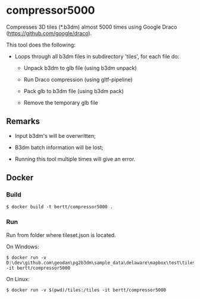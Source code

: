 # compressor5000

Compresses 3D tiles (*.b3dm) almost 5000 times using Google Draco (https://github.com/google/draco).

This tool does the following:

- Loops through all b3dm files in subdirectory 'tiles', for each file do:

    - Unpack b3dm to glb file (using b3dm unpack)

    - Run Draco compression (using gltf-pipeline)

    - Pack glb to b3dm file (using b3dm pack)

    - Remove the temporary glb file

## Remarks

- Input b3dm's will be overwritten;

- B3dm batch information will be lost;

- Running this tool multiple times will give an error.

## Docker 

### Build

```
$ docker build -t bertt/compressor5000 .
```

### Run

Run from folder where tileset.json is located.

On Windows:

```
$ docker run -v D:\dev\github.com\geodan\pg2b3dm\sample_data\delaware\mapbox\test\tiles:/tiles -it bertt/compressor5000
```

On Linux:

```
$ docker run -v $(pwd)/tiles:/tiles -it bertt/compressor5000
```
